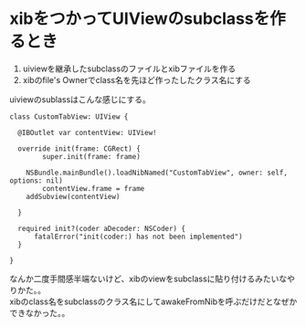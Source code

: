 # xibをつかってUIViewのsubclassを作るとき

1. uiviewを継承したsubclassのファイルとxibファイルを作る
2. xibのfile's Ownerでclass名を先ほど作ったしたクラス名にする

uiviewのsublassはこんな感じにする。


```
class CustomTabView: UIView {

  @IBOutlet var contentView: UIView!

  override init(frame: CGRect) {
		super.init(frame: frame)

    NSBundle.mainBundle().loadNibNamed("CustomTabView", owner: self, options: nil)
		contentView.frame = frame
    addSubview(contentView)

  }

  required init?(coder aDecoder: NSCoder) {
      fatalError("init(coder:) has not been implemented")
  }

}
```

なんか二度手間感半端ないけど、xibのviewをsubclassに貼り付けるみたいなやりかた。。    
xibのclass名をsubclassのクラス名にしてawakeFromNibを呼ぶだけだとなぜかできなかった。。
